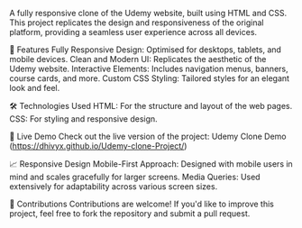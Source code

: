 A fully responsive clone of the Udemy website, built using HTML and CSS. This project replicates the design and responsiveness of the original platform, providing a seamless user experience across all devices.

📖 Features
Fully Responsive Design: Optimised for desktops, tablets, and mobile devices.
Clean and Modern UI: Replicates the aesthetic of the Udemy website.
Interactive Elements: Includes navigation menus, banners, course cards, and more.
Custom CSS Styling: Tailored styles for an elegant look and feel.

🛠️ Technologies Used
HTML: For the structure and layout of the web pages.
CSS: For styling and responsive design.

🚀 Live Demo
Check out the live version of the project: Udemy Clone Demo
(https://dhivyx.github.io/Udemy-clone-Project/)

📈 Responsive Design
Mobile-First Approach: Designed with mobile users in mind and scales gracefully for larger screens.
Media Queries: Used extensively for adaptability across various screen sizes.

🤝 Contributions
Contributions are welcome! If you'd like to improve this project, feel free to fork the repository and submit a pull request.
